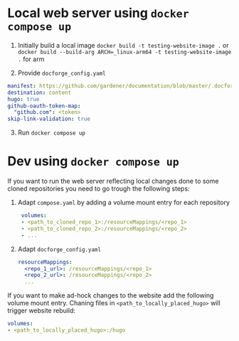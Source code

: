 # Local web server using `docker compose up`

1. Initially build a local image `docker build -t testing-website-image .` or `docker build --build-arg ARCH=_linux-arm64 -t testing-website-image .` for arm

2. Provide `docforge_config.yaml`
``` yaml
manifest: https://github.com/gardener/documentation/blob/master/.docforge/website.yaml
destination: content
hugo: true
github-oauth-token-map:
  "github.com": <token>
skip-link-validation: true
```

3. Run `docker compose up`

# Dev using `docker compose up`

If you want to run the web server reflecting local changes done to some cloned repositories you need to go trough the following steps:

1. Adapt `compose.yaml` by adding a volume mount entry for each repository
   ```yaml
    volumes:
    - <path_to_cloned_repo_1>:/resourceMappings/<repo_1>
    - <path_to_cloned_repo_2>:/resourceMappings/<repo_2>
    - ...
   ```
2. Adapt `docforge_config.yaml`
   ```yaml
   resourceMappings:
     <repo_1_url>: /resourceMappings/<repo_1>
     <repo_2_url>: /resourceMappings/<repo_2>
     ...
   ```

If you want to make ad-hock changes to the website add the following volume mount entry. Chaning files in `<path_to_locally_placed_hugo>` will trigger website rebuild:

```yaml
volumes:
- <path_to_locally_placed_hugo>:/hugo 
```